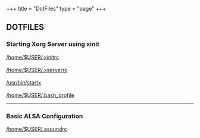 +++
title = "DotFiles"
type = "page"
+++
<div class="box dotfiles">
<h2>DOTFILES</h2>
<h3>Starting Xorg Server using xinit</h3>
<a href="/dotfiles/.xinitrc" target="_blank" download>/home/$USER/.xinitrc</a>
<br/>
<br/>
<a href="/dotfiles/.xserverrc" target="_blank" download>/home/$USER/.xserverrc</a>
<br/>
<br/>
<a href="/dotfiles/startx" target="_blank" download>/usr/bin/startx</a>
<br/>
<br/>
<a href="/dotfiles/.bash_profile" target="_blank" download>/home/$USER/.bash_profile</a>
<hr/>
<h3>Basic ALSA Configuration</h3>
<a href="/dotfiles/.asoundrc" target="_blank" download>/home/$USER/.asoundrc</a>
</div>
